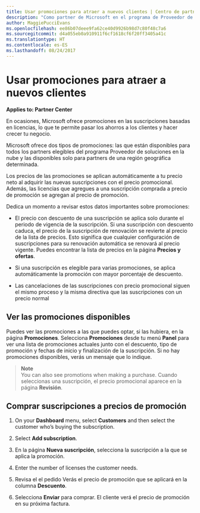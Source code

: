 ```yaml
---
title: Usar promociones para atraer a nuevos clientes | Centro de partners
description: "Como partner de Microsoft en el programa de Proveedor de soluciones en la nube, puedes comprar suscripciones al precio de promoción y pasar el ahorro a tus clientes."
author: MaggiePucciEvans
ms.openlocfilehash: ee86b07deee9fa62ce40d9926b98d7c80f48c7a6
ms.sourcegitcommit: d4a055eb0a910911f6cf1618cf6f20ff3405a41c
ms.translationtype: HT
ms.contentlocale: es-ES
ms.lasthandoff: 08/24/2017
---
```

# <a name="use-promotions-to-attract-new-customers"></a>Usar promociones para atraer a nuevos clientes  

**Applies to: Partner Center**

<!--[FWLink: https://go.microsoft.com/fwlink/?linkid=852469]-->

En ocasiones, Microsoft ofrece promociones en las suscripciones basadas en licencias, lo que te permite pasar los ahorros a los clientes y hacer crecer tu negocio. 

Microsoft ofrece dos tipos de promociones: las que están disponibles para todos los partners elegibles del programa Proveedor de soluciones en la nube y las disponibles solo para partners de una región geográfica determinada.

Los precios de las promociones se aplican automáticamente a tu precio neto al adquirir las nuevas suscripciones con el precio promocional. Además, las licencias que agregues a una suscripción comprada a precio de promoción se agregan al precio de promoción. 

Dedica un momento a revisar estos datos importantes sobre promociones:

-   El precio con descuento de una suscripción se aplica solo durante el periodo de vigencia de la suscripción. Si una suscripción con descuento caduca, el precio de la suscripción de renovación se revierte al precio de la lista de precios. Esto significa que cualquier configuración de suscripciones para su renovación automática se renovará al precio vigente. Puedes encontrar la lista de precios en la página **Precios y ofertas**. 

-   Si una suscripción es elegible para varias promociones, se aplica automáticamente la promoción con mayor porcentaje de descuento.

-   Las cancelaciones de las suscripciones con precio promocional siguen el mismo proceso y la misma directiva que las suscripciones con un precio normal

## <a name="see-available-promotions"></a>Ver las promociones disponibles

Puedes ver las promociones a las que puedes optar, si las hubiera, en la página **Promociones**. Selecciona **Promociones** desde tu menú **Panel** para ver una lista de promociones actuales junto con el descuento, tipo de promoción y fechas de inicio y finalización de la suscripción. Si no hay promociones disponibles, verás un mensaje que lo indique. 

>**Note**<br>
You can also see promotions when making a purchase. Cuando seleccionas una suscripción, el precio promocional aparece en la página **Revisión**.

## <a name="purchase-subscriptions-at-promotion-prices"></a>Comprar suscripciones a precios de promoción

1. On your **Dashboard** menu, select **Customers** and then select the customer who’s buying the subscription. 

2. Select **Add subscription**.

3. En la página **Nueva suscripción**, selecciona la suscripción a la que se aplica la promoción.

4. Enter the number of licenses the customer needs. 

5. Revisa el el pedido Verás el precio de promoción que se aplicará en la columna **Descuento**.  

6.  Selecciona **Enviar** para comprar. El cliente verá el precio de promoción en su próxima factura.  



